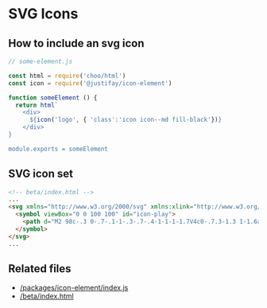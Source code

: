 # SVG Icons

## How to include an svg icon

```js
// some-element.js

const html = require('choo/html')
const icon = require('@justifay/icon-element')

function someElement () {
  return html`
    <div>
      ${icon('logo', { 'class':'icon icon--md fill-black'})}
    </div>
}

module.exports = someElement

```

## SVG icon set

```html
<!-- beta/index.html -->
...
<svg xmlns="http://www.w3.org/2000/svg" xmlns:xlink="http://www.w3.org/1999/xlink" style="display:none" width="100" height="100">
  <symbol viewBox="0 0 100 100" id="icon-play">
    <path d="M2 98c-.3 0-.7-.1-1-.3-.7-.4-1-1-1-1.7V4c0-.7.3-1.3 1-1.6a2 2 0 0 1 2-.1l95.8 46c.8.3 1.2.9 1.2 1.7 0 .8-.4 1.4-1.2 1.8L3 97.8a4 4 0 0 1-1 .2z"/>
  </symbol>
</svg>
...
```

## Related files

- [/packages/icon-element/index.js](/packages/icon-element/index.js)
- [/beta/index.html](/beta/index.html)
